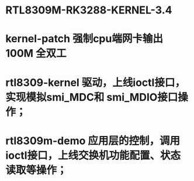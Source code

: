 # RTL8309M-RK3288-KERNEL-3.4

# kernel-patch 强制cpu端网卡输出100M 全双工

# rtl8309-kernel 驱动，上线ioctl接口，实现模拟smi_MDC和 smi_MDIO接口操作；

# rtl8309m-demo 应用层的控制，调用ioctl接口，上线交换机功能配置、状态读取等操作；
